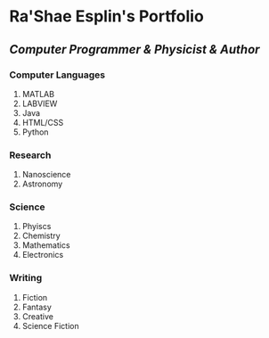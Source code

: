 # Ra'Shae Esplin's Portfolio
## _Computer Programmer & Physicist & Author_

### Computer Languages
1. MATLAB
2. LABVIEW
3. Java
4. HTML/CSS
5. Python

### Research
1. Nanoscience
2. Astronomy

### Science
1. Phyiscs
2. Chemistry
3. Mathematics
4. Electronics

### Writing
1. Fiction
2. Fantasy
3. Creative
4. Science Fiction
